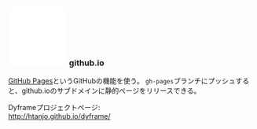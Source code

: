 ### ![Logo](img/github.png) github.io

[GitHub Pages](https://pages.github.com/)というGitHubの機能を使う。
`gh-pages`ブランチにプッシュすると、github.ioのサブドメインに静的ページをリリースできる。

Dyframeプロジェクトページ:  
<http://htanjo.github.io/dyframe/>
